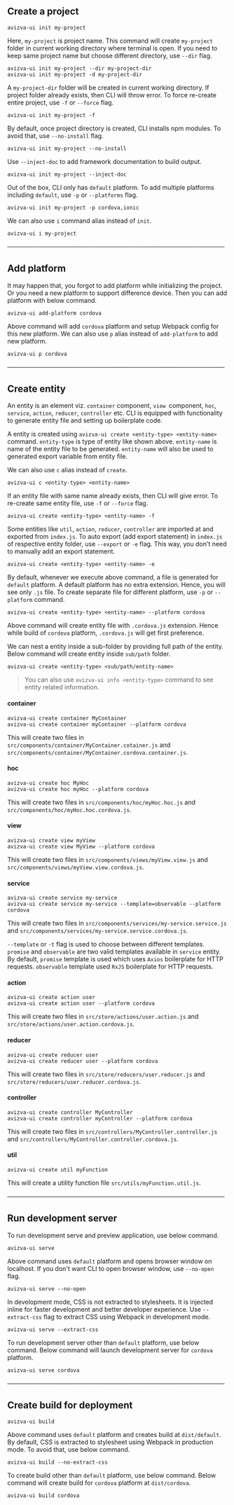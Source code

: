 ## Create a project
```
avizva-ui init my-project
```

Here, `my-project` is project name. This command will create `my-project` folder in current working directory where terminal is open. If you need to keep same project name but choose different directory, use `--dir` flag.

```
avizva-ui init my-project --dir my-project-dir
avizva-ui init my-project -d my-project-dir
```

A `my-project-dir` folder will be created in current working directory. If project folder already exists, then CLI will throw error. To force re-create entire project, use `-f` or `--force` flag.

```
avizva-ui init my-project -f
```

By default, once project directory is created, CLI installs npm modules. To avoid that, use `--no-install` flag.

```
avizva-ui init my-project --no-install
```

Use `--inject-doc` to add framework documentation to build output.

```
avizva-ui init my-project --inject-doc
```

Out of the box, CLI only has `default` platform. To add multiple platforms including `default`, use `-p` or `--platforms` flag.

```
avizva-ui init my-project -p cordova,ionic
```

We can also use `i` command alias instead of `init`.

```
avizva-ui i my-project
```

──────────────────────────────────────────────────

## Add platform
It may happen that, you forgot to add platform while initializing the project. Or you need a new platform to support difference device. Then you can add platform with below command.

```
avizva-ui add-platform cordova
```

Above command will add `cordova` platform and setup Webpack config for this new platform. We can also use `p` alias instead of `add-platform` to add new platform.

```
avizva-ui p cordova
```

──────────────────────────────────────────────────

## Create entity
An entity is an element viz. `container` component, `view `component, `hoc`, `service`, `action`, `reducer`, `controller` etc. CLI is equipped with functionality to generate entity file and setting up boilerplate code.

A entity is created using `avizva-ui create <entity-type> <entity-name>` command. `entity-type` is type of entity like shown above. `entity-name` is name of the entity file to be generated. `entity-name` will also be used to generated export variable from entity file.

We can also use `c` alias instead of `create`.

```
avizva-ui c <entity-type> <entity-name>
```

If an entity file with same name already exists, then CLI will give error. To re-create same entity file, use `-f` or `--force` flag.

```
avizva-ui create <entity-type> <entity-name> -f
```

Some entities like `util`, `action`, `reducer`, `controller` are imported at and exported from `index.js`. To auto export (add export statement) in `index.js` of respective entity folder, use `--export` or `-e` flag. This way, you don't need to manually add an export statement.

```
avizva-ui create <entity-type> <entity-name> -e
```


By default, whenever we execute above command, a file is generated for `default` platform. A default platform has no extra extension. Hence, you will see only `.js` file. To create separate file for different platform, use `-p` or `--platform` command.

```
avizva-ui create <entity-type> <entity-name> --platform cordova
```

Above command will create entity file with `.cordova.js` extension. Hence while build of `cordova` platform, `.cordova.js` will get first preference.

We can nest a entity inside a sub-folder by providing full path of the entity. Below command will create entity inside `sub/path` folder.

```
avizva-ui create <entity-type> <sub/path/entity-name>
```

> You can also use `avizva-ui info <entity-type>` command to see entity related information.


#### container
```
avizva-ui create container MyContainer
avizva-ui create container myContainer --platform cordova
```

This will create two files in `src/components/container/MyContainer.cotainer.js` and `src/components/container/MyContainer.cordova.container.js`.


#### hoc
```
avizva-ui create hoc MyHoc
avizva-ui create hoc myHoc --platform cordova
```

This will create two files in `src/components/hoc/myHoc.hoc.js` and `src/components/hoc/myHoc.hoc.cordova.js`.


#### view
```
avizva-ui create view myView
avizva-ui create view MyView --platform cordova
```

This will create two files in `src/components/views/myView.view.js` and `src/components/views/myView.view.cordova.js`.


#### service
```
avizva-ui create service my-service
avizva-ui create service my-service --template=observable --platform cordova
```

This will create two files in `src/components/services/my-service.service.js` and `src/components/services/my-service.service.cordova.js`.

`--template` or `-t` flag is used to choose between different templates. `promise` and `observable` are two valid templates available in `service` entity. By default, `promise` template is used which uses `Axios` boilerplate for HTTP requests. `observable` template used `RxJS` boilerplate for HTTP requests.


#### action
```
avizva-ui create action user
avizva-ui create action user --platform cordova
```

This will create two files in `src/store/actions/user.action.js` and `src/store/actions/user.action.cordova.js`.


#### reducer
```
avizva-ui create reducer user
avizva-ui create reducer user --platform cordova
```

This will create two files in `src/store/reducers/user.reducer.js` and `src/store/reducers/user.reducer.cordova.js`.


#### controller
```
avizva-ui create controller MyController
avizva-ui create controller myController --platform cordova
```

This will create two files in `src/controllers/MyController.controller.js` and `src/controllers/MyController.controller.cordova.js`.


#### util
```
avizva-ui create util myFunction
```

This will create a utility function file `src/utils/myFunction.util.js`.

──────────────────────────────────────────────────

## Run development server
To run development serve and preview application, use below command.

```
avizva-ui serve
```

Above command uses `default` platform and opens browser window on localhost. If you don't want CLI to open browser window, use `--no-open` flag.

```
avizva-ui serve --no-open
```

In development mode, CSS is not extracted to stylesheets. It is injected inline for faster development and better developer experience. Use `--extract-css` flag to extract CSS using Webpack in development mode.

```
avizva-ui serve --extract-css
```

To run development server other than `default` platform, use below command. Below command will launch development server for `cordova` platform.

```
avizva-ui serve cordova
``` 

──────────────────────────────────────────────────

## Create build for deployment

```
avizva-ui build
```

Above command uses `default` platform and creates build at `dist/default`. By default, CSS is extracted to stylesheet using Webpack in production mode. To avoid that, use below command.

```
avizva-ui build --no-extract-css
``` 


To create build other than `default` platform, use below command. Below command will create build for `cordova` platform at `dist/cordova`.

```
avizva-ui build cordova
``` 